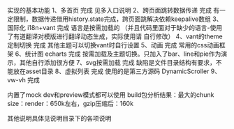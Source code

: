 实现的基本功能
1、多首页              完成 见多入口说明
2、跨页面跳转数据传递    完成 有一定限制，数据传递借用history.state完成，跨页面跳解决依赖keepalive数组
3、国际化 i18n+vant    完成 语言是按需加载的 （并且代码里面对于缺少的语言-使用了有道翻译对模版进行翻译动态生成，实际使用请 自行修改）
4、vant的theme定制切换  完成 其他主题可以切换vant时自行设置
5、动画                完成 常用的css动画框架
6、统计图 echarts      完成 按需加载及主题切换。只加入了bar、line和pie作为演示，其他自行添加很方便
7、svg按需加载         完成 缺陷是文件目录结构有要求，不能放在asset目录 
8、虚拟列表            完成 使用的是第三方源码 DynamicScroller
9、vw-vh              完成


内置了mock dev和preview模式都可以使用
build包分析结果：最大的chunk size：render：650k左右，gzip压缩后：160k

其他说明具体见说明目录下的各项说明
